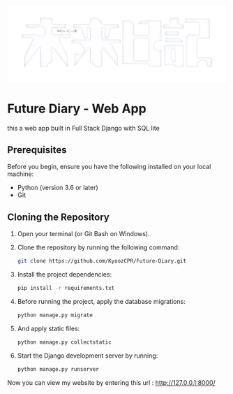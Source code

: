 ![Alt text](static/images/logo.png)


# Future Diary - Web App
this a web app built in Full Stack Django with SQL lite 

## Prerequisites

Before you begin, ensure you have the following installed on your local machine:

- Python (version 3.6 or later)
- Git

## Cloning the Repository

1. Open your terminal (or Git Bash on Windows).
2. Clone the repository by running the following command:

   ```bash
   git clone https://github.com/KyoozCPR/Future-Diary.git
3. Install the project dependencies:
   ```bash
   pip install -r requirements.txt
4. Before running the project, apply the database migrations:
   ```bash
   python manage.py migrate
5. And apply static files:
   ```bash
   python manage.py collectstatic
6. Start the Django development server by running:
   ```bash
   python manage.py runserver
Now you can view my website by entering this url : http://127.0.0.1:8000/


